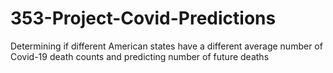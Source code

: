 # 353-Project-Covid-Predictions

Determining if different American states have a different average number of Covid-19 death counts and predicting number of future deaths